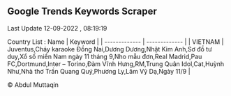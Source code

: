 

## Google Trends Keywords Scraper 
 
Last Update 12-09-2022 , 08:19:19

Country List :
 Name  | Keyword |
| ------------- | ------------- |
| VIETNAM | Juventus,Cháy karaoke Đồng Nai,Dương Dương,Nhật Kim Anh,Sơ đồ tư duy,Xổ số miền Nam ngày 11 tháng 9,Nho mẫu đơn,Real Madrid,Pau FC,Dortmund,Inter – Torino,Đàm Vĩnh Hưng,RM,Trung Quân Idol,Cat,Huỳnh Như,Nhà thơ Trần Quang Quý,Phương Ly,Lâm Vỹ Dạ,Ngày 11/9 |



© Abdul Muttaqin 
